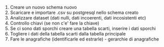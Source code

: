 1. Creare un nuovo schema nuovo
2. Scaricare e importare .csv su postgresql nello schema creato
3. Analizzare dataset (dati nulli, dati incoerenti, dati incosistenti etc)
4. Controllo chiavi (se non c'e' fare la chiave)
5. Se ci sono dati sporchi creare una tabella scarti, inserire i dati sporchi
6. Togliere i dati della tabella scarti dalla tabella principale
7. Fare le anagrafiche (identificarle ed estrarle) - gerarchie di anagrafiche